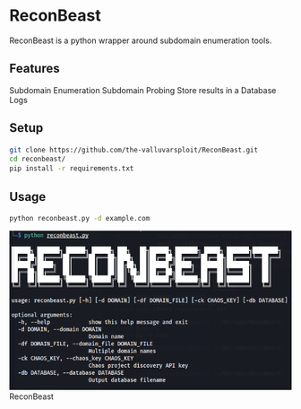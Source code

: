 # ReconBeast
ReconBeast is a python wrapper around subdomain enumeration tools.

## Features
Subdomain Enumeration
Subdomain Probing
Store results in a Database
Logs

## Setup
```bash
git clone https://github.com/the-valluvarsploit/ReconBeast.git
cd reconbeast/
pip install -r requirements.txt
```

## Usage
```bash
python reconbeast.py -d example.com
```

<img src="assets/images/help.png">ReconBeast</img>
